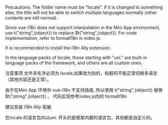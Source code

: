 
Precautions:
The folder name must be "locale". If it is changed to something else, the title will not be able to switch multiple languages normally (other contents are still normal).

Since vue-i18n does not support interpolation in the Mini App environment, use t("string",{object}) to replace $t("string",{object}).
For code implementation, refer to formatI18n in index.js.

It is recommended to install the i18n Ally extension.

In the language packs of locale, those starting with "uni." are built-in language packs of the framework, and others are all custom ones.

注意事项
文件夹名字必须为 locale,如果改为别的，标题将不能正常切换多语言（其他内容还是正常）。

由于在Mini App 环境中 vue-i18n 不支持插值, 所以使用 t("string",{object}) 替换 $t("string",{object}) 。
代码实现参考index.js内的 formatI18n

建议安装 i18n Ally 拓展

在locale 的语言包内以uni. 开头的是框架内置的语言包，其他都是自定义的。